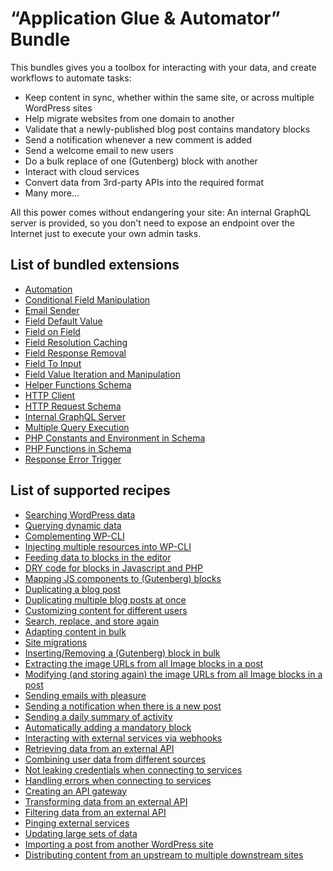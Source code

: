 # “Application Glue & Automator” Bundle

This bundles gives you a toolbox for interacting with your data, and create workflows to automate tasks:

- Keep content in sync, whether within the same site, or across multiple WordPress sites
- Help migrate websites from one domain to another
- Validate that a newly-published blog post contains mandatory blocks
- Send a notification whenever a new comment is added
- Send a welcome email to new users
- Do a bulk replace of one (Gutenberg) block with another
- Interact with cloud services
- Convert data from 3rd-party APIs into the required format
- Many more...

All this power comes without endangering your site: An internal GraphQL server is provided, so you don't need to expose an endpoint over the Internet just to execute your own admin tasks.

## List of bundled extensions

- [Automation](../../../../../extensions/automation/docs/modules/automation/en.md)
- [Conditional Field Manipulation](../../../../../extensions/conditional-field-manipulation/docs/modules/conditional-field-manipulation/en.md)
- [Email Sender](../../../../../extensions/email-sender/docs/modules/email-sender/en.md)
- [Field Default Value](../../../../../extensions/field-default-value/docs/modules/field-default-value/en.md)
- [Field on Field](../../../../../extensions/field-on-field/docs/modules/field-on-field/en.md)
- [Field Resolution Caching](../../../../../extensions/field-resolution-caching/docs/modules/field-resolution-caching/en.md)
- [Field Response Removal](../../../../../extensions/field-response-removal/docs/modules/field-response-removal/en.md)
- [Field To Input](../../../../../extensions/field-to-input/docs/modules/field-to-input/en.md)
- [Field Value Iteration and Manipulation](../../../../../extensions/field-value-iteration-and-manipulation/docs/modules/field-value-iteration-and-manipulation/en.md)
- [Helper Functions Schema](../../../../../extensions/helper-function-collection/docs/modules/helper-function-collection/en.md)
- [HTTP Client](../../../../../extensions/http-client/docs/modules/http-client/en.md)
- [HTTP Request Schema](../../../../../extensions/http-request-via-schema/docs/modules/http-request-via-schema/en.md)
- [Internal GraphQL Server](../../../../../extensions/internal-graphql-server/docs/modules/internal-graphql-server/en.md)
- [Multiple Query Execution](../../../../../extensions/multiple-query-execution/docs/modules/multiple-query-execution/en.md)
- [PHP Constants and Environment in Schema](../../../../../extensions/php-constants-and-environment-variables-via-schema/docs/modules/php-constants-and-environment-variables-via-schema/en.md)
- [PHP Functions in Schema](../../../../../extensions/php-functions-via-schema/docs/modules/php-functions-via-schema/en.md)
- [Response Error Trigger](../../../../../extensions/response-error-trigger/docs/modules/response-error-trigger/en.md)

## List of supported recipes

- [Searching WordPress data](../../../../../docs/recipes/searching-wordpress-data/en.md)
- [Querying dynamic data](../../../../../docs/recipes/querying-dynamic-data/en.md)
- [Complementing WP-CLI](../../../../../docs/recipes/complementing-wp-cli/en.md)
- [Injecting multiple resources into WP-CLI](../../../../../docs/recipes/injecting-multiple-resources-into-wp-cli/en.md)
- [Feeding data to blocks in the editor](../../../../../docs/recipes/feeding-data-to-blocks-in-the-editor/en.md)
- [DRY code for blocks in Javascript and PHP](../../../../../docs/recipes/dry-code-for-blocks-in-javascript-and-php/en.md)
- [Mapping JS components to (Gutenberg) blocks](../../../../../docs/recipes/mapping-js-components-to-gutenberg-blocks/en.md)
- [Duplicating a blog post](../../../../../docs/recipes/duplicating-a-blog-post/en.md)
- [Duplicating multiple blog posts at once](../../../../../docs/recipes/duplicating-multiple-blog-posts-at-once/en.md)
- [Customizing content for different users](../../../../../docs/recipes/customizing-content-for-different-users/en.md)
- [Search, replace, and store again](../../../../../docs/recipes/search-replace-and-store-again/en.md)
- [Adapting content in bulk](../../../../../docs/recipes/adapting-content-in-bulk/en.md)
- [Site migrations](../../../../../docs/recipes/site-migrations/en.md)
- [Inserting/Removing a (Gutenberg) block in bulk](../../../../../docs/recipes/inserting-removing-a-gutenberg-block-in-bulk/en.md)
- [Extracting the image URLs from all Image blocks in a post](../../../../../docs/recipes/extracting-the-image-urls-from-all-image-blocks-in-a-post/en.md)
- [Modifying (and storing again) the image URLs from all Image blocks in a post](../../../../../docs/recipes/modifying-and-storing-again-the-image-urls-from-all-image-blocks-in-a-post/en.md)
- [Sending emails with pleasure](../../../../../docs/recipes/sending-emails-with-pleasure/en.md)
- [Sending a notification when there is a new post](../../../../../docs/recipes/sending-a-notification-when-there-is-a-new-post/en.md)
- [Sending a daily summary of activity](../../../../../docs/recipes/sending-a-daily-summary-of-activity/en.md)
- [Automatically adding a mandatory block](../../../../../docs/recipes/automatically-adding-a-mandatory-block/en.md)
- [Interacting with external services via webhooks](../../../../../docs/recipes/interacting-with-external-services-via-webhooks/en.md)
- [Retrieving data from an external API](../../../../../docs/recipes/retrieving-data-from-an-external-api/en.md)
- [Combining user data from different sources](../../../../../docs/recipes/combining-user-data-from-different-sources/en.md)
- [Not leaking credentials when connecting to services](../../../../../docs/recipes/not-leaking-credentials-when-connecting-to-services/en.md)
- [Handling errors when connecting to services](../../../../../docs/recipes/handling-errors-when-connecting-to-services/en.md)
- [Creating an API gateway](../../../../../docs/recipes/creating-an-api-gateway/en.md)
- [Transforming data from an external API](../../../../../docs/recipes/transforming-data-from-an-external-api/en.md)
- [Filtering data from an external API](../../../../../docs/recipes/filtering-data-from-an-external-api/en.md)
- [Pinging external services](../../../../../docs/recipes/pinging-external-services/en.md)
- [Updating large sets of data](../../../../../docs/recipes/updating-large-sets-of-data/en.md)
- [Importing a post from another WordPress site](../../../../../docs/recipes/importing-a-post-from-another-wordpress-site/en.md)
- [Distributing content from an upstream to multiple downstream sites](../../../../../docs/recipes/distributing-content-from-an-upstream-to-multiple-downstream-sites/en.md)
